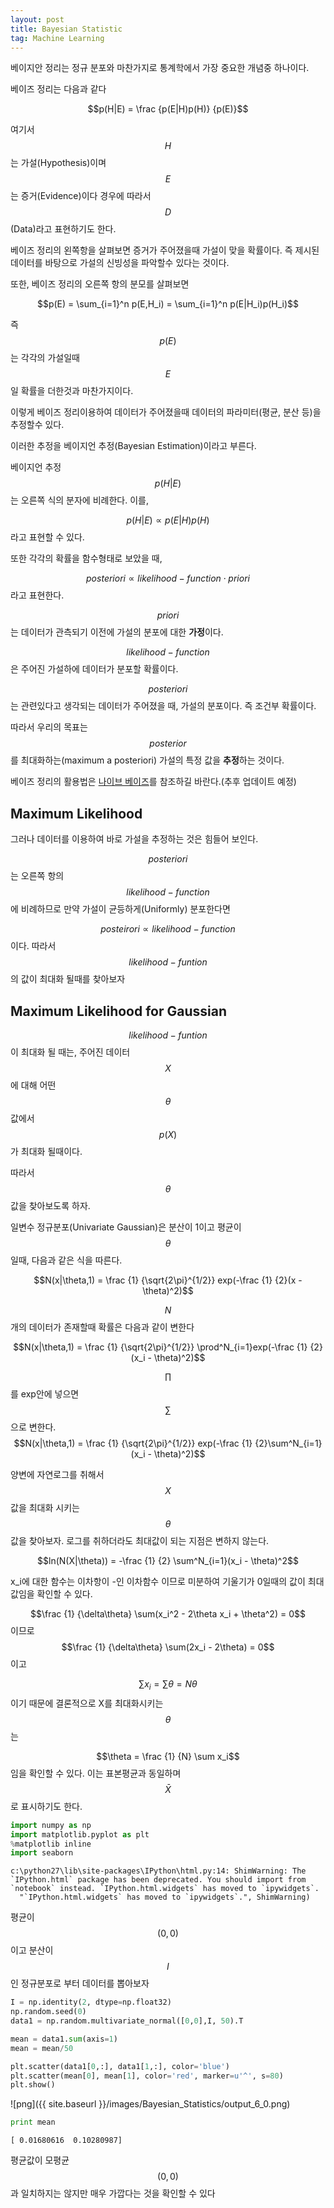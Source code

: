 ```yaml
---
layout: post
title: Bayesian Statistic
tag: Machine Learning
---
```


베이지안 정리는 정규 분포와 마찬가지로 통계학에서 가장 중요한 개념중 하나이다.

베이즈 정리는 다음과 같다

$$p(H|E) = \frac {p(E|H)p(H)} {p(E)}$$

여기서 $$H$$는 가설(Hypothesis)이며 $$E$$는 증거(Evidence)이다 경우에 따라서 $$D$$ (Data)라고 표현하기도 한다.

베이즈 정리의 왼쪽항을 살펴보면 증거가 주어졌을때 가설이 맞을 확률이다. 즉 제시된 데이터를 바탕으로 가설의 신빙성을 파악할수 있다는 것이다.

또한, 베이즈 정리의 오른쪽 항의 분모를 살펴보면

$$p(E) = \sum_{i=1}^n p(E,H_i) = \sum_{i=1}^n p(E|H_i)p(H_i)$$

즉 $$p(E)$$는 각각의 가설일때 $$E$$일 확률을 더한것과 마찬가지이다. 

이렇게 베이즈 정리이용하여 데이터가 주어졌을때 데이터의 파라미터(평균, 분산 등)을 추정할수 있다.

이러한 추정을 베이지언 추정(Bayesian Estimation)이라고 부른다.

베이지언 추정 $$p(H|E)$$는 오른쪽 식의 분자에 비례한다. 이를,

$$p(H|E) \propto p(E|H)p(H)$$ 라고 표현할 수 있다.

또한 각각의 확률을 함수형태로 보았을 때,

$$posteriori \propto likelihood-function \cdot priori$$ 라고 표현한다.

$$priori$$ 는 데이터가 관측되기 이전에 가설의 분포에 대한 **가정**이다.

$$likelihood-function$$은 주어진 가설하에 데이터가 분포할 확률이다.

$$posteriori$$는 관련있다고 생각되는 데이터가 주어졌을 때, 가설의 분포이다. 즉 조건부 확률이다.

따라서 우리의 목표는 $$posterior$$를 최대화하는(maximum a posteriori) 가설의 특정 값을 **추정**하는 것이다.

베이즈 정리의 활용법은 [나이브 베이즈](http://www.iglee.net/study/28/)를 참조하길 바란다.(추후 업데이트 예정)

## Maximum Likelihood

그러나 데이터를 이용하여 바로 가설을 추정하는 것은 힘들어 보인다.

$$posteriori$$는 오른쪽 항의 $$likelihood-function$$에 비례하므로 만약 가설이 균등하게(Uniformly) 분포한다면

$$posteirori \propto likelihood-function$$ 이다. 따라서 $$likelihood-funtion$$의 값이 최대화 될때를 찾아보자


## Maximum Likelihood for Gaussian

$$likelihood-funtion$$ 이 최대화 될 때는, 주어진 데이터 $$X$$에 대해 어떤 $$\theta$$값에서 $$p(X)$$가 최대화 될때이다.

따라서 $$\theta$$ 값을 찾아보도록 하자.

일변수 정규분포(Univariate Gaussian)은 분산이 1이고 평균이 $$\theta$$일때, 다음과 같은 식을 따른다.

$$N(x|\theta,1) = \frac {1} {\sqrt{2\pi}^{1/2}} exp(-\frac {1} {2}(x - \theta)^2)$$

$$N$$개의 데이터가 존재할때 확률은 다음과 같이 변한다

$$N(x|\theta,1) = \frac {1} {\sqrt{2\pi}^{1/2}} \prod^N_{i=1}exp(-\frac {1} {2}(x_i - \theta)^2)$$

$$\prod$$를 exp안에 넣으면 $$\sum$$으로 변한다. $$N(x|\theta,1) = \frac {1} {\sqrt{2\pi}^{1/2}} exp(-\frac {1} {2}\sum^N_{i=1}(x_i - \theta)^2)$$

양변에 자연로그를 취해서 $$X$$값을 최대화 시키는 $$\theta$$값을 찾아보자. 로그를 취하더라도 최대값이 되는 지점은 변하지 않는다.

$$ln(N(X|\theta)) = -\frac {1} {2} \sum^N_{i=1}(x_i - \theta)^2$$

x_i에 대한 함수는 이차항이 -인 이차함수 이므로 미분하여 기울기가 0일때의 값이 최대값임을 확인할 수 있다.

$$\frac {1} {\delta\theta} \sum(x_i^2 - 2\theta x_i + \theta^2) = 0$$이므로  $$\frac {1} {\delta\theta} \sum(2x_i - 2\theta)  = 0$$이고

$$\sum x_i = \sum \theta = N\theta$$ 이기 때문에 결론적으로 X를 최대화시키는 $$\theta$$는

$$\theta = \frac {1} {N} \sum x_i$$ 임을 확인할 수 있다. 이는 표본평균과 동일하며 $$\bar {X}$$로 표시하기도 한다.


```python
import numpy as np
import matplotlib.pyplot as plt
%matplotlib inline
import seaborn
```

    c:\python27\lib\site-packages\IPython\html.py:14: ShimWarning: The `IPython.html` package has been deprecated. You should import from `notebook` instead. `IPython.html.widgets` has moved to `ipywidgets`.
      "`IPython.html.widgets` has moved to `ipywidgets`.", ShimWarning)
    

평균이 $$(0,0)$$이고 분산이 $$I$$인 정규분포로 부터 데이터를 뽑아보자


```python
I = np.identity(2, dtype=np.float32)
np.random.seed(0)
data1 = np.random.multivariate_normal([0,0],I, 50).T
```


```python
mean = data1.sum(axis=1)
mean = mean/50
```


```python
plt.scatter(data1[0,:], data1[1,:], color='blue')
plt.scatter(mean[0], mean[1], color='red', marker=u'^', s=80)
plt.show()
```


![png]({{ site.baseurl }}/images/Bayesian_Statistics/output_6_0.png)



```python
print mean
```

    [ 0.01680616  0.10280987]
    

평균값이 모평균 $$(0,0)$$과 일치하지는 않지만 매우 가깝다는 것을 확인할 수 있다


```python

```
